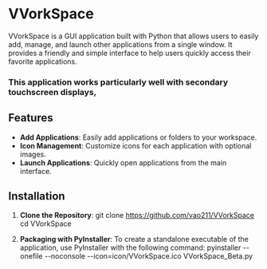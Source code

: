 
# VVorkSpace

VVorkSpace is a GUI application built with Python that allows users to easily add, manage, and launch other applications from a single window. It provides a friendly and simple interface to help users quickly access their favorite applications.

### This application works particularly well with secondary touchscreen displays, 
## Features

- **Add Applications**: Easily add applications or folders to your workspace.
- **Icon Management**: Customize icons for each application with optional images.
- **Launch Applications**: Quickly open applications from the main interface.


## Installation

1. **Clone the Repository**:
   git clone https://github.com/vao211/VVorkSpace
   cd VVorkSpace

2. **Packaging with PyInstaller**:
    To create a standalone executable of the application, use PyInstaller with the following command:
    pyinstaller --onefile --noconsole --icon=icon/VVorkSpace.ico VVorkSpace_Beta.py
